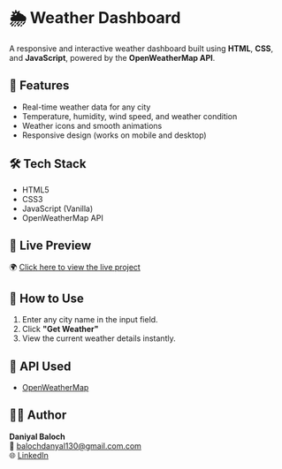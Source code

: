 # 🌦️ Weather Dashboard

A responsive and interactive weather dashboard built using **HTML**, **CSS**, and **JavaScript**, powered by the **OpenWeatherMap API**.

## 🚀 Features

- Real-time weather data for any city
- Temperature, humidity, wind speed, and weather condition
- Weather icons and smooth animations
- Responsive design (works on mobile and desktop)

## 🛠️ Tech Stack

- HTML5
- CSS3
- JavaScript (Vanilla)
- OpenWeatherMap API

## 🔗 Live Preview

🌍 [Click here to view the live project](https://dany203.github.io/Weather-Dashboard)





## 📌 How to Use

1. Enter any city name in the input field.
2. Click **"Get Weather"**
3. View the current weather details instantly.

## 📡 API Used

- [OpenWeatherMap](https://openweathermap.org/api)

## 🙋‍♂️ Author

**Daniyal Baloch**  
📧 balochdanyal130@gmail.com.com  
🌐 [LinkedIn](www.linkedin.com/in/daniyal-baloch-a92b77324)  
